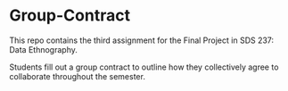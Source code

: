 # Group-Contract

This repo contains the third assignment for the Final Project in SDS 237: Data Ethnography.

Students fill out a group contract to outline how they collectively agree to collaborate throughout the semester. 
